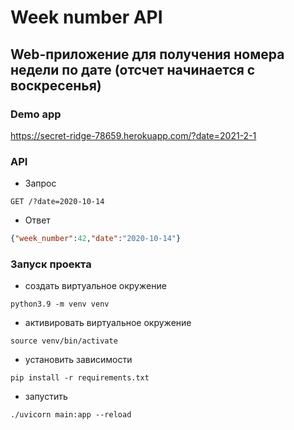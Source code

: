 # Week number API
## Web-приложение для получения номера недели по дате (отсчет начинается с воскресенья)

### Demo app

https://secret-ridge-78659.herokuapp.com/?date=2021-2-1

### API
- Запрос
```
GET /?date=2020-10-14
```
- Ответ
  
```json
{"week_number":42,"date":"2020-10-14"}
```

  
### Запуск проекта
- создать виртуальное окружение
```shell script
python3.9 -m venv venv
```
- активировать виртуальное окружение
```shell script
source venv/bin/activate
```
- установить зависимости
```shell script
pip install -r requirements.txt
```
- запустить
```shell script
./uvicorn main:app --reload
```

 


